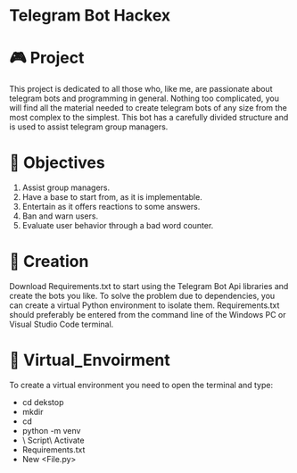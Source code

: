 # Telegram Bot Hackex 
 # 🎮 Project

This project is dedicated to all those who, like me, are passionate about telegram bots and programming in general. Nothing too complicated, you will find all the material needed to create telegram bots of any size from the most complex to the simplest. This bot has a carefully divided structure and is used to assist telegram group managers.

# 👣 Objectives 

1. Assist group managers.
2. Have a base to start from, as it is implementable.
3. Entertain as it offers reactions to some answers.
4. Ban and warn users.
5. Evaluate user behavior through a bad word counter.

# 🤩 Creation 

Download Requirements.txt to start using the Telegram Bot Api libraries and create the bots you like. To solve the problem due to dependencies, you can create a virtual Python environment to isolate them. Requirements.txt should preferably be entered from the command line of the Windows PC or Visual Studio Code terminal.

# 👾 Virtual_Envoirment 

To create a virtual environment you need to open the terminal and type:
- cd dekstop 
- mkdir <your folder>
- cd <your folder>
- python -m venv <your folder>
- <your folder> \ Script\ Activate 
- Requirements.txt
- New <File.py> 


